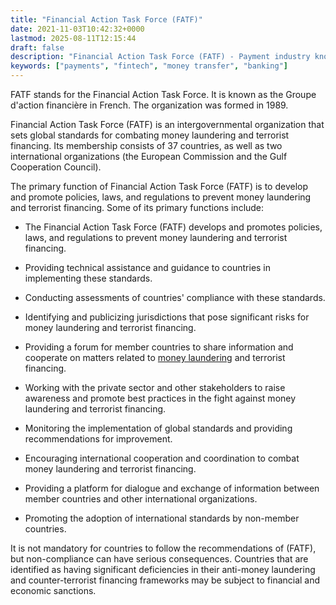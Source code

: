 ```yaml
---
title: "Financial Action Task Force (FATF)"
date: 2021-11-03T10:42:32+0000
lastmod: 2025-08-11T12:15:44
draft: false
description: "Financial Action Task Force (FATF) - Payment industry knowledge and insights"
keywords: ["payments", "fintech", "money transfer", "banking"]
---
```


FATF stands for the Financial Action Task Force. It is known as the Groupe d'action financière in French. The organization was formed in 1989.

Financial Action Task Force (FATF) is an intergovernmental organization that sets global standards for combating money laundering and terrorist financing. Its membership consists of 37 countries, as well as two international organizations (the European Commission and the Gulf Cooperation Council).

The primary function of Financial Action Task Force (FATF) is to develop and promote policies, laws, and regulations to prevent money laundering and terrorist financing. Some of its primary functions include:

- The Financial Action Task Force (FATF) develops and promotes policies, laws, and regulations to prevent money laundering and terrorist financing.

- Providing technical assistance and guidance to countries in implementing these standards.

- Conducting assessments of countries' compliance with these standards.

- Identifying and publicizing jurisdictions that pose significant risks for money laundering and terrorist financing.

- Providing a forum for member countries to share information and cooperate on matters related to [money laundering](https://faisalkhanllc.xyz/resources/payments-wiki/m/money-laundering/) and terrorist financing.

- Working with the private sector and other stakeholders to raise awareness and promote best practices in the fight against money laundering and terrorist financing.

- Monitoring the implementation of global standards and providing recommendations for improvement.

- Encouraging international cooperation and coordination to combat money laundering and terrorist financing.

- Providing a platform for dialogue and exchange of information between member countries and other international organizations.

- Promoting the adoption of international standards by non-member countries.

It is not mandatory for countries to follow the recommendations of (FATF), but non-compliance can have serious consequences. Countries that are identified as having significant deficiencies in their anti-money laundering and counter-terrorist financing frameworks may be subject to financial and economic sanctions.